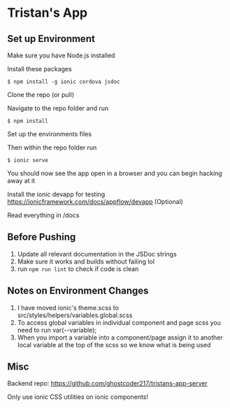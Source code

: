 # Tristan's App

## Set up Environment

Make sure you have Node.js installed

Install these packages

	$ npm install -g ionic cordova jsdoc

Clone the repo (or pull)

Navigate to the repo folder and run

	$ npm install

Set up the environments files

Then within the repo folder run

	$ ionic serve

You should now see the app open in a browser and you can begin hacking away at it

Install the ionic devapp for testing https://ionicframework.com/docs/appflow/devapp (Optional)

Read everything in /docs

## Before Pushing

1. Update all relevant documentation in the JSDoc strings
2. Make sure it works and builds without failing lol
2. run `npm run lint` to check if code is clean

## Notes on Environment Changes

1. I have moved ionic's theme.scss to src/styles/helpers/variables.global.scss
2. To access global variables in individual component and page scss you need to run var(--variable);
3. When you import a variable into a component/page assign it to another local variable at the top of the scss so we know what is being used

## Misc

Backend repo: https://github.com/ghostcoder217/tristans-app-server

Only use ionic CSS utilities on ionic components!
